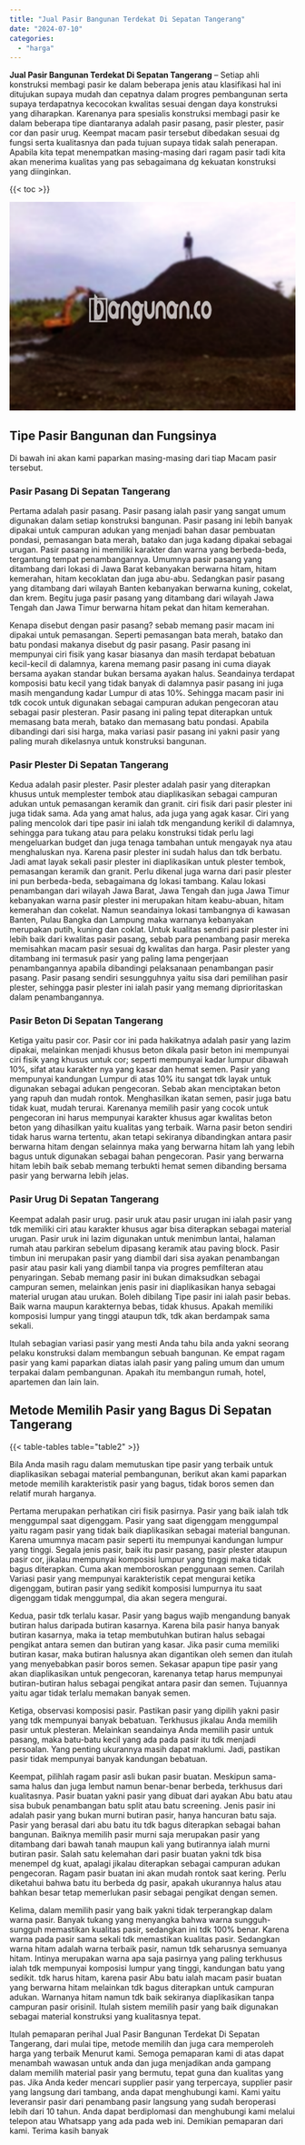 ```yaml
---
title: "Jual Pasir Bangunan Terdekat Di Sepatan Tangerang"
date: "2024-07-10"
categories: 
  - "harga"
---
```


**Jual Pasir Bangunan Terdekat Di Sepatan Tangerang** – Setiap ahli konstruksi membagi pasir ke dalam beberapa jenis atau klasifikasi hal ini ditujukan supaya mudah dan cepatnya dalam progres pembangunan serta supaya terdapatnya kecocokan kwalitas sesuai dengan daya konstruksi yang diharapkan. Karenanya para spesialis konstruksi membagi pasir ke dalam beberapa tipe diantaranya adalah pasir pasang, pasir plester, pasir cor dan pasir urug. Keempat macam pasir tersebut dibedakan sesuai dg fungsi serta kualitasnya dan pada tujuan supaya tidak salah penerapan. Apabila kita tepat menempatkan masing-masing dari ragam pasir tadi kita akan menerima kualitas yang pas sebagaimana dg kekuatan konstruksi yang diinginkan.

{{< toc >}}

![Jual Pasir Bangunan Terdekat Di Sepatan Tangerang](/images/jual-pasir-bangunan-68.png)

## Tipe Pasir Bangunan dan Fungsinya

Di bawah ini akan kami paparkan masing-masing dari tiap Macam pasir tersebut.

### Pasir Pasang Di Sepatan Tangerang

Pertama adalah pasir pasang. Pasir pasang ialah pasir yang sangat umum digunakan dalam setiap konstruksi bangunan. Pasir pasang ini lebih banyak dipakai untuk campuran adukan yang menjadi bahan dasar pembuatan pondasi, pemasangan bata merah, batako dan juga kadang dipakai sebagai urugan. Pasir pasang ini memiliki karakter dan warna yang berbeda-beda, tergantung tempat penambangannya. Umumnya pasir pasang yang ditambang dari lokasi di Jawa Barat kebanyakan berwarna hitam, hitam kemerahan, hitam kecoklatan dan juga abu-abu. Sedangkan pasir pasang yang ditambang dari wilayah Banten kebanyakan berwarna kuning, cokelat, dan krem. Begitu juga pasir pasang yang ditambang dari wilayah Jawa Tengah dan Jawa Timur berwarna hitam pekat dan hitam kemerahan.

Kenapa disebut dengan pasir pasang? sebab memang pasir macam ini dipakai untuk pemasangan. Seperti pemasangan bata merah, batako dan batu pondasi makanya disebut dg pasir pasang. Pasir pasang ini mempunyai ciri fisik yang kasar biasanya dan masih terdapat bebatuan kecil-kecil di dalamnya, karena memang pasir pasang ini cuma diayak bersama ayakan standar bukan bersama ayakan halus. Seandainya terdapat komposisi batu kecil yang tidak banyak di dalamnya pasir pasang ini juga masih mengandung kadar Lumpur di atas 10%. Sehingga macam pasir ini tdk cocok untuk digunakan sebagai campuran adukan pengecoran atau sebagai pasir plesteran. Pasir pasang ini paling tepat diterapkan untuk memasang bata merah, batako dan memasang batu pondasi. Apabila dibandingi dari sisi harga, maka variasi pasir pasang ini yakni pasir yang paling murah dikelasnya untuk konstruksi bangunan.

### Pasir Plester Di Sepatan Tangerang

Kedua adalah pasir plester. Pasir plester adalah pasir yang diterapkan khusus untuk memplester tembok atau diaplikasikan sebagai campuran adukan untuk pemasangan keramik dan granit. ciri fisik dari pasir plester ini juga tidak sama. Ada yang amat halus, ada juga yang agak kasar. Ciri yang paling mencolok dari tipe pasir ini ialah tdk mengandung kerikil di dalamnya, sehingga para tukang atau para pelaku konstruksi tidak perlu lagi mengeluarkan budget dan juga tenaga tambahan untuk mengayak nya atau menghaluskan nya. Karena pasir plester ini sudah halus dan tdk berbatu. Jadi amat layak sekali pasir plester ini diaplikasikan untuk plester tembok, pemasangan keramik dan granit. Perlu dikenal juga warna dari pasir plester ini pun berbeda-beda, sebagaimana dg lokasi tambang. Kalau lokasi penambangan dari wilayah Jawa Barat, Jawa Tengah dan juga Jawa Timur kebanyakan warna pasir plester ini merupakan hitam keabu-abuan, hitam kemerahan dan cokelat. Namun seandainya lokasi tambangnya di kawasan Banten, Pulau Bangka dan Lampung maka warnanya kebanyakan merupakan putih, kuning dan coklat. Untuk kualitas sendiri pasir plester ini lebih baik dari kwalitas pasir pasang, sebab para penambang pasir mereka memisahkan macam pasir sesuai dg kwalitas dan harga. Pasir plester yang ditambang ini termasuk pasir yang paling lama pengerjaan penambangannya apabila dibandingi pelaksanaan penambangan pasir pasang. Pasir pasang sendiri sesungguhnya yaitu sisa dari pemilihan pasir plester, sehingga pasir plester ini ialah pasir yang memang diprioritaskan dalam penambangannya.

### Pasir Beton Di Sepatan Tangerang

Ketiga yaitu pasir cor. Pasir cor ini pada hakikatnya adalah pasir yang lazim dipakai, melainkan menjadi khusus beton dikala pasir beton ini mempunyai ciri fisik yang khusus untuk cor; seperti mempunyai kadar lumpur dibawah 10%, sifat atau karakter nya yang kasar dan hemat semen. Pasir yang mempunyai kandungan Lumpur di atas 10% itu sangat tdk layak untuk digunakan sebagai adukan pengecoran. Sebab akan menciptakan beton yang rapuh dan mudah rontok. Menghasilkan ikatan semen, pasir juga batu tidak kuat, mudah terurai. Karenanya memilih pasir yang cocok untuk pengecoran ini harus mempunyai karakter khusus agar kwalitas beton beton yang dihasilkan yaitu kualitas yang terbaik. Warna pasir beton sendiri tidak harus warna tertentu, akan tetapi sekiranya dibandingkan antara pasir berwarna hitam dengan selainnya maka yang berwarna hitam lah yang lebih bagus untuk digunakan sebagai bahan pengecoran. Pasir yang berwarna hitam lebih baik sebab memang terbukti hemat semen dibanding bersama pasir yang berwarna lebih jelas.

### Pasir Urug Di Sepatan Tangerang

Keempat adalah pasir urug. pasir uruk atau pasir urugan ini ialah pasir yang tdk memiliki ciri atau karakter khusus agar bisa diterapkan sebagai material urugan. Pasir uruk ini lazim digunakan untuk menimbun lantai, halaman rumah atau parkiran sebelum dipasang keramik atau paving block. Pasir timbun ini merupakan pasir yang diambil dari sisa ayakan penambangan pasir atau pasir kali yang diambil tanpa via progres pemfilteran atau penyaringan. Sebab memang pasir ini bukan dimaksudkan sebagai campuran semen, melainkan jenis pasir ini diaplikasikan hanya sebagai material urugan atau urukan. Boleh dibilang Tipe pasir ini ialah pasir bebas. Baik warna maupun karakternya bebas, tidak khusus. Apakah memiliki komposisi lumpur yang tinggi ataupun tdk, tdk akan berdampak sama sekali.

Itulah sebagian variasi pasir yang mesti Anda tahu bila anda yakni seorang pelaku konstruksi dalam membangun sebuah bangunan. Ke empat ragam pasir yang kami paparkan diatas ialah pasir yang paling umum dan umum terpakai dalam pembangunan. Apakah itu membangun rumah, hotel, apartemen dan lain lain.

## Metode Memilih Pasir yang Bagus Di Sepatan Tangerang

{{< table-tables table="table2" >}}

Bila Anda masih ragu dalam memutuskan tipe pasir yang terbaik untuk diaplikasikan sebagai material pembangunan, berikut akan kami paparkan metode memilih karakteristik pasir yang bagus, tidak boros semen dan relatif murah harganya.

Pertama merupakan perhatikan ciri fisik pasirnya. Pasir yang baik ialah tdk menggumpal saat digenggam. Pasir yang saat digenggam menggumpal yaitu ragam pasir yang tidak baik diaplikasikan sebagai material bangunan. Karena umumnya macam pasir seperti itu mempunyai kandungan lumpur yang tinggi. Segala jenis pasir, baik itu pasir pasang, pasir plester ataupun pasir cor, jikalau mempunyai komposisi lumpur yang tinggi maka tidak bagus diterapkan. Cuma akan memboroskan penggunaan semen. Carilah Variasi pasir yang mempunyai karakteristik cepat mengurai ketika digenggam, butiran pasir yang sedikit komposisi lumpurnya itu saat digenggam tidak menggumpal, dia akan segera mengurai.

Kedua, pasir tdk terlalu kasar. Pasir yang bagus wajib mengandung banyak butiran halus daripada butiran kasarnya. Karena bila pasir hanya banyak butiran kasarnya, maka ia tetap membutuhkan butiran halus sebagai pengikat antara semen dan butiran yang kasar. Jika pasir cuma memiliki butiran kasar, maka butiran halusnya akan digantikan oleh semen dan itulah yang menyebabkan pasir boros semen. Sekasar apapun tipe pasir yang akan diaplikasikan untuk pengecoran, karenanya tetap harus mempunyai butiran-butiran halus sebagai pengikat antara pasir dan semen. Tujuannya yaitu agar tidak terlalu memakan banyak semen.

Ketiga, observasi komposisi pasir. Pastikan pasir yang dipilih yakni pasir yang tdk mempunyai banyak bebatuan. Terkhusus jikalau Anda memilih pasir untuk plesteran. Melainkan seandainya Anda memilih pasir untuk pasang, maka batu-batu kecil yang ada pada pasir itu tdk menjadi persoalan. Yang penting ukurannya masih dapat maklumi. Jadi, pastikan pasir tidak mempunyai banyak kandungan bebatuan.

Keempat, pilihlah ragam pasir asli bukan pasir buatan. Meskipun sama-sama halus dan juga lembut namun benar-benar berbeda, terkhusus dari kualitasnya. Pasir buatan yakni pasir yang dibuat dari ayakan Abu batu atau sisa bubuk penambangan batu split atau batu screening. Jenis pasir ini adalah pasir yang bukan murni butiran pasir, hanya hancuran batu saja. Pasir yang berasal dari abu batu itu tdk bagus diterapkan sebagai bahan bangunan. Baiknya memilih pasir murni saja merupakan pasir yang ditambang dari bawah tanah maupun kali yang butirannya ialah murni butiran pasir. Salah satu kelemahan dari pasir buatan yakni tdk bisa menempel dg kuat, apalagi jikalau diterapkan sebagai campuran adukan pengecoran. Ragam pasir buatan ini akan mudah rontok saat kering. Perlu diketahui bahwa batu itu berbeda dg pasir, apakah ukurannya halus atau bahkan besar tetap memerlukan pasir sebagai pengikat dengan semen.

Kelima, dalam memilih pasir yang baik yakni tidak terperangkap dalam warna pasir. Banyak tukang yang menyangka bahwa warna sungguh-sungguh memastikan kualitas pasir, sedangkan ini tdk 100% benar. Karena warna pada pasir sama sekali tdk memastikan kualitas pasir. Sedangkan warna hitam adalah warna terbaik pasir, namun tdk seharusnya semuanya hitam. Intinya merupakan warna apa saja pasirnya yang paling terkhusus ialah tdk mempunyai komposisi lumpur yang tinggi, kandungan batu yang sedikit. tdk harus hitam, karena pasir Abu batu ialah macam pasir buatan yang berwarna hitam melainkan tdk bagus diterapkan untuk campuran adukan. Warnanya hitam namun tdk baik sekiranya diaplikasikan tanpa campuran pasir orisinil. Itulah sistem memilih pasir yang baik digunakan sebagai material konstruksi yang kualitasnya tepat.

Itulah pemaparan perihal Jual Pasir Bangunan Terdekat Di Sepatan Tangerang, dari mulai tipe, metode memilih dan juga cara memperoleh harga yang terbaik Menurut kami. Semoga pemaparan kami di atas dapat menambah wawasan untuk anda dan juga menjadikan anda gampang dalam memilih material pasir yang bermutu, tepat guna dan kualitas yang pas. Jika Anda keder mencari supplier pasir yang terpercaya, supplier pasir yang langsung dari tambang, anda dapat menghubungi kami. Kami yaitu leveransir pasir dari penambang pasir langsung yang sudah beroperasi lebih dari 10 tahun. Anda dapat berdiplomasi dan menghubungi kami melalui telepon atau Whatsapp yang ada pada web ini. Demikian pemaparan dari kami. Terima kasih banyak
